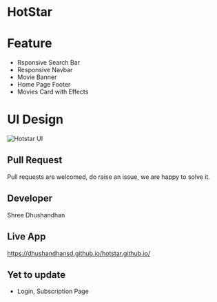# HotStar

# Feature

 - Rsponsive Search Bar
 - Responsive Navbar
 - Movie Banner
 - Home Page Footer
 - Movies Card with Effects

# UI Design

![Hotstar UI](https://dhushandhansd.github.io/hotstar.github.io/hotstar-design.png)

## Pull Request
Pull requests are welcomed, do raise an issue, we are happy to solve it.

## Developer

Shree Dhushandhan

## Live App 
https://dhushandhansd.github.io/hotstar.github.io/

## Yet to update
 - Login, Subscription Page